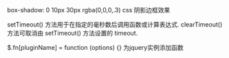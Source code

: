 box-shadow: 0 10px 30px rgba(0,0,0,.3)
css 阴影边框效果

setTimeout() 方法用于在指定的毫秒数后调用函数或计算表达式.
clearTimeout() 方法可取消由 setTimeout() 方法设置的 timeout.

$.fn[pluginName] = function (options) {}
为jquery实例添加函数